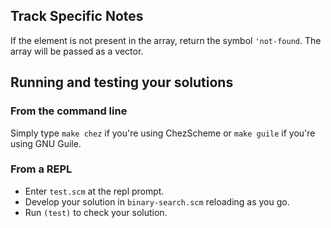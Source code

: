 

## Track Specific Notes

If the element is not present in the array, return the symbol `'not-found`\.
The array will be passed as a vector\.


## Running and testing your solutions



### From the command line

Simply type `make chez` if you're using ChezScheme or `make guile` if you're using GNU Guile\.


### From a REPL

* Enter `test.scm` at the repl prompt\.
* Develop your solution in `binary-search.scm` reloading as you go\.
* Run `(test)` to check your solution\.

